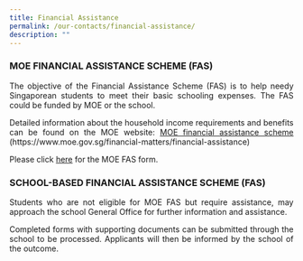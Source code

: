 ```yaml
---
title: Financial Assistance
permalink: /our-contacts/financial-assistance/
description: ""
---
```

### MOE FINANCIAL ASSISTANCE SCHEME (FAS)

<p style="text-align: justify;">The objective of the Financial Assistance Scheme (FAS) is to help needy Singaporean students to meet their basic schooling expenses. The FAS could be funded by MOE or the school.</p>

<p style="text-align: justify;">Detailed information about the household income requirements and benefits can be found on the MOE website: <a href="https://www.moe.gov.sg/financial-matters/financial-assistance" target="_blank">MOE financial assistance scheme</a> (https://www.moe.gov.sg/financial-matters/financial-assistance)</p>

Please click <a href="/files/Administration/MOE-FAS-application-form.pdf" target="_blank">here</a> for the MOE FAS form.


### SCHOOL-BASED FINANCIAL ASSISTANCE SCHEME (FAS)

<p style="text-align: justify;">Students who are not eligible for MOE FAS but require assistance, may approach the school General Office for further information and assistance.</p>

<p style="text-align: justify;">Completed forms with supporting documents can be submitted through the school to be processed. Applicants will then be informed by the school of the outcome.</p>